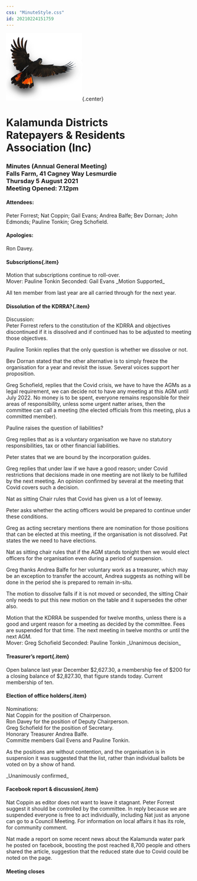 ```yaml
---
css: "MinuteStyle.css"
id: 20210224151759
---
```

![](./TheBirdsmall.png){.center}

# Kalamunda Districts<br>Ratepayers &  Residents<br>Association (Inc)
### Minutes (Annual General Meeting)<br>Falls Farm, 41 Cagney Way Lesmurdie<br>Thursday 5 August 2021<br>Meeting Opened: 7.12pm

#### Attendees:
<div class='small'>
Peter Forrest; Nat Coppin; Gail Evans; Andrea Balfe; Bev Dornan; John Edmonds; Pauline Tonkin; Greg Schofield.
</div>

#### Apologies:
Ron Davey.

#### Subscriptions{.item}
<div class='motion'>
Motion that subscriptions continue to roll-over. 
</div>
<div class='movers small'>
Mover: Pauline Tonkin  
Seconded: Gail Evans  
_Motion Supported_
</div>

All ten member from last year are all carried through for the next year.

#### Dissolution of the KDRRA?{.item}
 Discussion:  
 Peter Forrest refers to the constitution of the KDRRA and objectives discontinued if it is dissolved and if continued has to be adjusted to meeting those objectives. 
 
 Pauline Tonkin replies that the only question is whether we dissolve or not. 
 
 Bev Dornan stated that the other alternative is to simply freeze the organisation for a year and revisit the issue. Several voices support her proposition.

Greg Schofield, replies that  the Covid crisis, we have to have the AGMs as a legal requirement, we can decide not to have any meeting at this AGM until July 2022. No money is to be spent, everyone remains responsible for their areas of responsibility, unless some urgent natter arises, then the committee can call a meeting (the elected officials from this meeting, plus a committed member). 

Pauline raises the question of liabilities?

Greg replies that as is a voluntary organisation we have no statutory responsibilities, tax or other financial liabilities.

Peter states that we are bound by the incorporation guides. 

Greg replies that under law if we have a good reason; under Covid restrictions that decisions made in one meeting are not likely to be fulfilled by the next meeting. An opinion confirmed by several at the meeting that Covid covers such a decision.

Nat as sitting Chair rules that Covid has given us a lot of leeway.

Peter asks whether the acting officers would be prepared to continue under these conditions.

Greg as acting secretary mentions there are nomination for those positions that can be elected at this meeting, if the organisation is not dissolved. Pat states the we need to have elections.

Nat as sitting chair rules that if the AGM stands tonight then we would elect officers for the organisation even during a period of suspension.

Greg thanks Andrea Balfe for her voluntary work as a treasurer, which may be an exception to transfer the account, Andrea suggests as nothing will be done in the period she is prepared to remain in-situ.

The motion to dissolve falls if it is not moved or seconded, the sitting Chair only needs to put this new motion on the table and it supersedes the other also.

<div class='motion'>  
Motion that the KDRRA be suspended for twelve months, unless there is a good and urgent reason for a meeting as decided by the committee. Fees are suspended for that time. The next meeting in twelve months or until the next AGM.
</div>
<div class='movers small'>
Mover: Greg Schofield  
Seconded: Pauline  Tonkin  
_Unanimous decision_  
</div>

#### Treasurer’s report{.item}
Open balance last year December $2,627.30, a membership fee of $200  for a closing balance of $2,827.30, that figure stands today. Current membership of ten.

#### Election of office holders{.item}

Nominations:  
Nat Coppin for the position of Chairperson.  
Ron Davey for the position of Deputy Chairperson.  
Greg Schofield  for the position of Secretary.  
Honorary Treasurer Andrea Balfe.  
Committe members Gail Evens and Pauline Tonkin.

As the positions are without contention, and the organisation is in suspension it was suggested that the list, rather than individual ballots be voted on by a show of hand.

<div class='movers small'>
_Unanimously confirmed_
</div>

#### Facebook report & discussion{.item}
Nat Coppin as editor does not want to leave it stagnant. Peter Forrest suggest it should be controlled by the committee. In reply because we are suspended everyone is free to act individually, including Nat just as anyone can go to a Council Meeting. For information on local affairs it has its role, for community comment.

Nat made a report on some recent news about the Kalamunda water park he posted on facebook, boosting the post reached 8,700  people and  others shared the article, suggestion that the reduced state due to Covid could be noted on the page.

#### Meeting closes